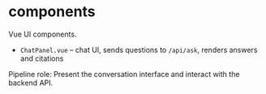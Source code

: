 # components

Vue UI components.

- `ChatPanel.vue` – chat UI, sends questions to `/api/ask`, renders answers and citations

Pipeline role: Present the conversation interface and interact with the backend API.